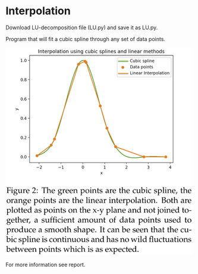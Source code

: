 # Interpolation
Download LU-decomposition file (LU.py) and save it as LU.py.

Program that will fit a cubic spline through any set of data points.

![alt text](https://github.com/mhal1/Interpolation/blob/master/Interpolation1.png?raw=true)

For more information see report.
